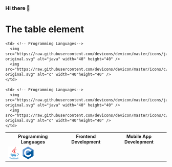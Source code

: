 

### Hi there 👋


<h1>The table element</h1>

<table>
  <tr>
    <th>Programming Languages</th>
    <th>Frontend Development</th>
    <th>Mobile App Development</th>
  </tr>
  
  <tr> 
    <td> <!-- Programming Languages-->
      <img src="https://raw.githubusercontent.com/devicons/devicon/master/icons/java/java-original.svg" alt="java" width="40" height="40" /> 
      <img src="https://raw.githubusercontent.com/devicons/devicon/master/icons/c/c-original.svg" alt="c" width="40"height="40" /> 
    </td>
    
    <td> <!-- Programming Languages-->
      <img src="https://raw.githubusercontent.com/devicons/devicon/master/icons/java/java-original.svg" alt="java" width="40" height="40" /> 
      <img src="https://raw.githubusercontent.com/devicons/devicon/master/icons/c/c-original.svg" alt="c" width="40"height="40" /> 
    </td>
    
    <td> <!-- Programming Languages-->
      <img src="https://raw.githubusercontent.com/devicons/devicon/master/icons/java/java-original.svg" alt="java" width="40" height="40" /> 
      <img src="https://raw.githubusercontent.com/devicons/devicon/master/icons/c/c-original.svg" alt="c" width="40"height="40" /> 
    </td>
   </tr>
    
</table>

